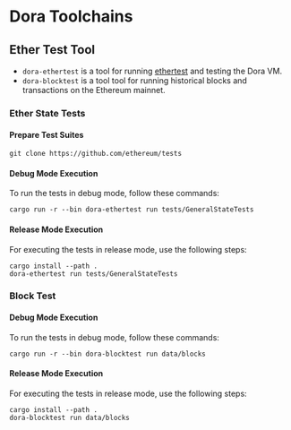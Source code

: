 # Dora Toolchains

## Ether Test Tool

- `dora-ethertest` is a tool for running [ethertest](https://github.com/ethereum/tests) and testing the Dora VM.
- `dora-blocktest` is a tool tool for running historical blocks and transactions on the Ethereum mainnet.

### Ether State Tests

#### Prepare Test Suites

```shell
git clone https://github.com/ethereum/tests
```

#### Debug Mode Execution

To run the tests in debug mode, follow these commands:

```shell
cargo run -r --bin dora-ethertest run tests/GeneralStateTests
```

#### Release Mode Execution

For executing the tests in release mode, use the following steps:

```shell
cargo install --path .
dora-ethertest run tests/GeneralStateTests
```

### Block Test

#### Debug Mode Execution

To run the tests in debug mode, follow these commands:

```shell
cargo run -r --bin dora-blocktest run data/blocks
```

#### Release Mode Execution

For executing the tests in release mode, use the following steps:

```shell
cargo install --path .
dora-blocktest run data/blocks
```
